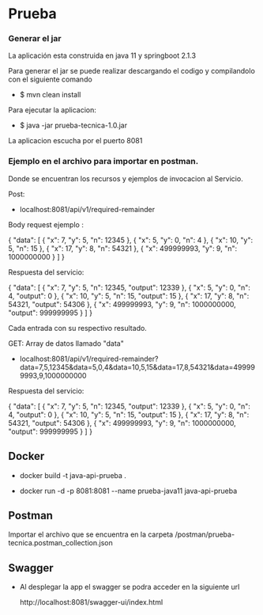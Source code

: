 # Prueba 

### Generar el jar
La aplicación esta construida en java 11 y springboot 2.1.3

Para generar el jar se puede realizar descargando el codigo y compilandolo con el siguiente comando

* $ mvn clean install

Para ejecutar la aplicacion:
 
* $ java -jar prueba-tecnica-1.0.jar 

La aplicacion escucha por el puerto 8081

### Ejemplo en el archivo para importar en postman. 

Donde se encuentran los recursos y ejemplos de invocacion al Servicio.

Post:
* localhost:8081/api/v1/required-remainder

Body request ejemplo :

{
    "data": [
        {
            "x": 7,
            "y": 5,
            "n": 12345
        },
        {
            "x": 5,
            "y": 0,
            "n": 4
        },
        {
            "x": 10,
            "y": 5,
            "n": 15
        },
        {
            "x": 17,
            "y": 8,
            "n": 54321
        },
        {
            "x": 499999993,
            "y": 9,
            "n": 1000000000
        }
    ]
}


Respuesta del servicio:

{
    "data": [
        {
            "x": 7,
            "y": 5,
            "n": 12345,
            "output": 12339
        },
        {
            "x": 5,
            "y": 0,
            "n": 4,
            "output": 0
        },
        {
            "x": 10,
            "y": 5,
            "n": 15,
            "output": 15
        },
        {
            "x": 17,
            "y": 8,
            "n": 54321,
            "output": 54306
        },
        {
            "x": 499999993,
            "y": 9,
            "n": 1000000000,
            "output": 999999995
        }
    ]
}

Cada entrada con su respectivo resultado.

GET: Array de datos llamado "data"
* localhost:8081/api/v1/required-remainder?data=7,5,12345&data=5,0,4&data=10,5,15&data=17,8,54321&data=499999993,9,1000000000


Respuesta del servicio:

{
    "data": [
        {
            "x": 7,
            "y": 5,
            "n": 12345,
            "output": 12339
        },
        {
            "x": 5,
            "y": 0,
            "n": 4,
            "output": 0
        },
        {
            "x": 10,
            "y": 5,
            "n": 15,
            "output": 15
        },
        {
            "x": 17,
            "y": 8,
            "n": 54321,
            "output": 54306
        },
        {
            "x": 499999993,
            "y": 9,
            "n": 1000000000,
            "output": 999999995
        }
    ]
}

## Docker

* docker build -t java-api-prueba .


* docker run -d -p 8081:8081 --name prueba-java11 java-api-prueba


## Postman
Importar el archivo que se encuentra en la carpeta /postman/prueba-tecnica.postman_collection.json


## Swagger
* Al desplegar la app el swagger se podra acceder en la siguiente url

    http://localhost:8081/swagger-ui/index.html


